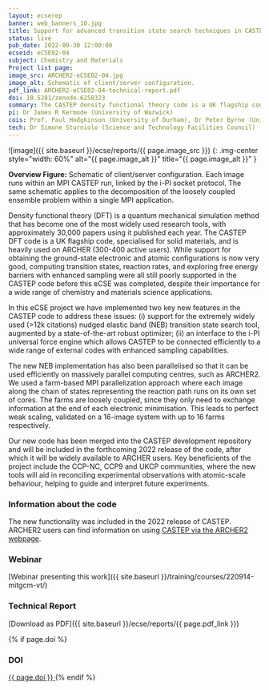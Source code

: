 ```yaml
---
layout: ecserep
banner: web_banners_10.jpg
title: Support for advanced transition state search techniques in CASTEP
status: live
pub_date: 2022-09-30 12:00:00
ecseid: eCSE02-04
subject: Chemistry and Materials
Project list page:
image_src: ARCHER2-eCSE02-04.jpg
image_alt: Schematic of client/server configuration.
pdf_link: ARCHER2-eCSE02-04-technical-report.pdf
doi: 10.5281/zenodo.6258323
summary: The CASTEP density functional theory code is a UK flagship code, specialised for solid materials, and is heavily used on ARCHER2 (300-400 active users). While support for obtaining the ground-state electronic and atomic configurations is now very good, computing transition states, reaction rates, and exploring free energy barriers with enhanced sampling were relatively poorly supported before this eCSE was completed, despite their importance for a wide range of chemistry and materials science applications. We have implemented two key new features in the CASTEP code to address these issues&colon; (i) support for the widely used nudged elastic band (NEB) transition state search tool, augmented by a state-of-the-art robust optimizer; (ii) an interface to the i-PI universal force engine, which allows CASTEP to be connected efficiently to a range of external codes with enhanced sampling capabilities. The new tools will aid in reconciling experimental observations with atomic-scale behaviour, helping to guide and interpret future experiments.
pi: Dr James R Kermode (University of Warwick)
cois: Prof. Paul Hodgkinson (University of Durham), Dr Peter Byrne (University of York), Dr Phil Hasnip (University of York), Prof Matt Probert (University of York) 
tech: Dr Simone Sturniolo (Science and Technology Facilities Council)
---
```




![image]({{ site.baseurl }}/ecse/reports/{{ page.image_src }})
{: .img-center style="width: 60%" alt="{{ page.image_alt }}" title="{{ page.image_alt }}" }



**Overview Figure:** Schematic of  client/server configuration. Each image runs within an MPI CASTEP run, linked by the i-PI socket protocol. The same schematic applies to the decomposition of the loosely coupled ensemble problem within a single MPI application.



Density functional theory (DFT) is a quantum mechanical simulation method that has become one of the most widely used research tools, with approximately 30,000 papers using it published each year. The CASTEP DFT code is a UK flagship code, specialised for solid materials, and is heavily used on ARCHER (300-400 active users). While support for obtaining the ground-state electronic and atomic configurations is now very good, computing transition states, reaction rates, and exploring free energy barriers with enhanced sampling were all still poorly supported in the CASTEP code  before this eCSE was completed, despite their importance for a wide range of chemistry and materials science applications. 

In this eCSE project we have implemented two key new features in the CASTEP code to address these issues: (i) support for the extremely widely used (>12k citations) nudged elastic band (NEB) transition state search tool, augmented by a state-of-the-art robust optimizer; (ii) an interface to the i-PI universal force engine which allows CASTEP to be connected efficiently to a wide range of external codes with enhanced sampling capabilities.

The new NEB implementation has also been parallelised so that it can be used efficiently on massively parallel computing centres, such as ARCHER2. We used a farm-based MPI parallelization approach where each image along the chain of states representing the reaction path runs on its own set of cores. The farms are loosely coupled, since they only need to exchange information at the end of each electronic minimisation. This leads to perfect weak scaling, validated on a 16-image system with up to 16 farms respectively.

Our new code has been merged into the CASTEP development repository and will be included in the forthcoming 2022 release of the code, after which it will be widely available to ARCHER users. Key beneficients of the project include the CCP-NC, CCP9 and UKCP communities, where the new tools will aid in reconciling experimental observations with atomic-scale behaviour, helping to guide and interpret future experiments.


### Information about the code

 
The new functionality was included in the 2022 release of CASTEP. ARCHER2 users can find information on using [CASTEP via the ARCHER2 webpage](https://docs.archer2.ac.uk/research-software/castep/).

### Webinar

[Webinar presenting this work]({{ site.baseurl }}/training/courses/220914-mitgcm-vt/)

### Technical Report

[Download as PDF]({{ site.baseurl }}/ecse/reports/{{ page.pdf_link }}) 

{% if page.doi  %}
### DOI
  <a href="https://doi.org/{{ page.doi }}">
     {{ page.doi }}
  </a>
{% endif %}